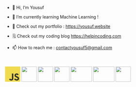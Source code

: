 - 👋 Hi, I’m Yousuf

- 🌱 I’m currently learning Machine Learning !

- 📁 Check out my portfolio : https://yousuf.website

- 🗒️ Check out my coding blog https://helpincoding.com

- 📫 How to reach me : contactyousuf5@gmail.com


<br/>
<br/>

<div>
  
<img align="top" src="https://raw.githubusercontent.com/github/explore/80688e429a7d4ef2fca1e82350fe8e3517d3494d/topics/javascript/javascript.png" width="50" height="50">

<img align="top" src="https://yousuf.website/static/media/php.ac20571d.svg" width="50" height="50">

<img align="top" src="https://yousuf.website/static/media/python.e6d7dc73.svg" width="50" height="50">

<img align="top" src="https://github.com/coherencez/tech-logos/raw/master/react.png" width="50" height="50">

<img align="top" src="https://github.com/coherencez/tech-logos/raw/master/nodejs.png" width="70" height="50">

<img align="top" src="https://github.com/coherencez/tech-logos/raw/master/express.png" width="70" height="50">

<img align="top" src="https://yousuf.website/static/media/laravel.742529fa.svg" width="50" height="50">
  
</div>

<br/>


<!---
yousufnoor5/yousufnoor5 is a ✨ special ✨ repository because its `README.md` (this file) appears on your GitHub profile.
You can click the Preview link to take a look at your changes.
--->
